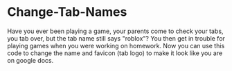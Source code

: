 # Change-Tab-Names
Have you ever been playing a game, your parents come to check your tabs, you tab over, but the tab name still says "roblox"? You then get in trouble for playing games when you were working on homework. Now you can use this code to change the name and favicon (tab logo) to make it look like you are on google docs. 
